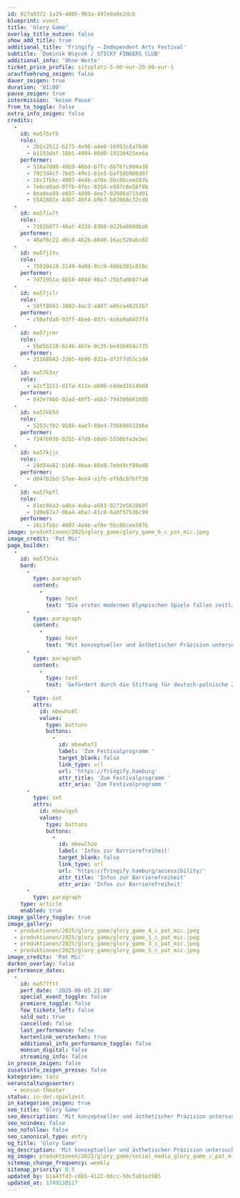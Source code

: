 ```yaml
---
id: 827a9372-1a29-4805-9b3a-497e0a8e2dcb
blueprint: event
title: 'Glory Game'
overlay_title_nutzen: false
show_add_title: true
additional_title: 'Fringify – Independent Arts Festival'
subtitle: 'Dominik Więcek / STICKY FINGERS CLUB'
additional_info: 'Ohne Worte'
ticket_price_profile: sitzplatz-5-00-eur-20-00-eur-1
urauffuehrung_zeigen: false
dauer_zeigen: true
duration: '01:00'
pause_zeigen: true
intermission: 'keine Pause'
from_to_toggle: false
extra_info_zeigen: false
credits:
  -
    id: ma575sfb
    role:
      - 2b2c2512-b275-4e96-a4e6-16993c6a76d6
      - b1193daf-18b1-4994-80d8-19230425ee6a
    performer:
      - 518a7d08-40b9-46bd-b7fc-6b76fc904a38
      - f023d4cf-7bd5-49e1-b1e5-baf58b908d07
      - 16c1fbbc-4007-4e4b-af0e-5bc8bcee507b
      - 7e6ce0ad-97fb-4fbc-8356-e987c6e58f8b
      - 8eadea89-e697-4d90-8ee7-02606d715d01
      - 5542881e-4db7-4bf4-b9b7-b02068c32cdb
  -
    id: ma57iu7t
    role:
      - 7102b077-48af-4335-8360-022ba688dba6
    performer:
      - 48af6c22-d6c8-462b-8840-16ac528abc82
  -
    id: ma57j1tu
    role:
      - 75930418-3149-4a0d-9cc9-48bb301c010c
    performer:
      - 7d71951a-6b58-404d-80a7-25bfa9b87fa8
  -
    id: ma57jilr
    role:
      - 58ff8041-3882-4ac3-a9d7-a66ca48253b7
    performer:
      - c50afda8-93ff-4be6-8d7c-4c6a9a8457fd
  -
    id: ma57jrmr
    role:
      - 5bd5b110-614b-4b7e-9c35-be45b854c735
    performer:
      - 31168842-2265-4b90-832a-df2f7d55c1d4
  -
    id: ma57k3xr
    role:
      - a2cf3251-d1fa-411e-ab96-cdded1614bd4
    performer:
      - 842e74bb-02ad-40f5-a6b2-794506661805
  -
    id: ma57kb5d
    role:
      - 5253cf02-9586-4ae7-89e4-756b96522b6a
    performer:
      - f247b930-0255-47d8-b8dd-5550bfa3e3ec
  -
    id: ma57kjjc
    role:
      - 24d54a82-b166-4baa-80a8-7ebd4cf89ad8
    performer:
      - d047b3bd-57ee-4ee4-a1fb-ef60cb7bff38
  -
    id: ma57kpfl
    role:
      - 81ec00a3-a4ba-4aba-a943-9272e5620697
      - 1d9e87a7-0ba4-4ba7-81c0-6a0f57536c99
    performer:
      - 16c1fbbc-4007-4e4b-af0e-5bc8bcee507b
image: produktionen/2025/glory_game/glory_game_6_c_pat_mic.jpeg
image_credit: 'Pat Mic'
page_builder:
  -
    id: ma573nxx
    bard:
      -
        type: paragraph
        content:
          -
            type: text
            text: "Die ersten modernen Olympischen Spiele fallen zeitlich mit der Erfindung des Kinematographen zusammen – einem Moment, der unsere Teilnahme an und Wahrnehmung von Sport grundlegend verändert hat. Seitdem beeinflusst die mediale Erzählweise, wie Sportwettkämpfe inszeniert, gefilmt und erlebt werden. Unter dem Blick der Kamera und der medialen Teilhabe des Publikums verändern sich Regeln und Abläufe. Bewegungen werden verlangsamt, beschleunigt, in Nahaufnahmen wiederholt oder aus verschiedenen Perspektiven gezeigt. Für das Publikum entsteht eine immersive Erfahrung voller Dramatik – Sport als Spektakel.\_"
      -
        type: paragraph
        content:
          -
            type: text
            text: "Mit konzeptueller und ästhetischer Präzision untersucht die Tanzperformance GLORY GAME den athletischen Körper, dem die Spielregeln immer mehr abverlangen, und sein Verhältnis zum Publikum. Der moderne Sport treibt Athlet*innen an ihre Grenzen und darüber hinaus, über die biologischen Möglichkeiten des Körpers hinweg. Citius -\_ Altius -\_ Fortius (Schneller -\_ Höher -\_ Stärker)."
      -
        type: paragraph
        content:
          -
            type: text
            text: 'Gefördert durch die Stiftung für deutsch-polnische Zusammenarbeit, das Ministerium für Kultur und Nationales Erbe der Republik Polen sowie das Adam-Mickiewicz-Institut. Residenzen ermöglicht durch das Lublin Dance Theater und das Kulturzentrum Lublin. Besonderer Dank für inspirierende Beiträge zum künstlerischen Prozess an Paweł Wysocki, Johnny Blade und Biesiad Strong.'
      -
        type: set
        attrs:
          id: mbewhv8l
          values:
            type: buttons
            buttons:
              -
                id: mbewhxf3
                label: 'Zum Festivalprogramm '
                target_blank: false
                link_type: url
                url: 'https://fringify.hamburg'
                attr_title: 'Zum Festivalprogramm '
                attr_aria: 'Zum Festivalprogramm '
      -
        type: set
        attrs:
          id: mbewlgxh
          values:
            type: buttons
            buttons:
              -
                id: mbewlhzo
                label: 'Infos zur Barrierefreiheit'
                target_blank: false
                link_type: url
                url: 'https://fringify.hamburg/accessibility/'
                attr_title: 'Infos zur Barrierefreiheit'
                attr_aria: 'Infos zur Barrierefreiheit'
      -
        type: paragraph
    type: article
    enabled: true
image_gallery_toggle: true
image_gallery:
  - produktionen/2025/glory_game/glory_game_4_c_pat_mic.jpeg
  - produktionen/2025/glory_game/glory_game_1_c_pat_mic.jpeg
  - produktionen/2025/glory_game/glory_game_3_c_pat_mic.jpeg
  - produktionen/2025/glory_game/glory_game_5_c_pat_mic.jpeg
image_credits: 'Pat Mic'
darken_overlay: false
performance_dates:
  -
    id: ma577ftt
    perf_date: '2025-06-05 21:00'
    special_event_toggle: false
    premiere_toggle: false
    few_tickets_left: false
    sold_out: true
    cancelled: false
    last_performance: false
    kartenlink_verstecken: true
    additional_info_performance_toggle: false
    monsun_digital: false
    streaming_info: false
in_presse_zeigen: false
zusatsinfo_zeigen_presse: false
kategorien: tanz
veranstaltungsoerter:
  - monsun-theater
status: in-der-spielzeit
in_kategorien_zeigen: true
seo_title: 'Glory Game'
seo_description: 'Mit konzeptueller und ästhetischer Präzision untersucht die Tanzperformance GLORY GAME den athletischen Körper.  Sport als Spektakel.'
seo_noindex: false
seo_nofollow: false
seo_canonical_type: entry
og_title: 'Glory Game'
og_description: 'Mit konzeptueller und ästhetischer Präzision untersucht die Tanzperformance GLORY GAME den athletischen Körper.  Sport als Spektakel.'
og_image: produktionen/2025/glory_game/social_media_glory_game_c_pat_mic.jpeg
sitemap_change_frequency: weekly
sitemap_priority: 0.5
updated_by: b1a43fd3-c865-4122-b6cc-50cfa81a1985
updated_at: 1749130117
---
```

